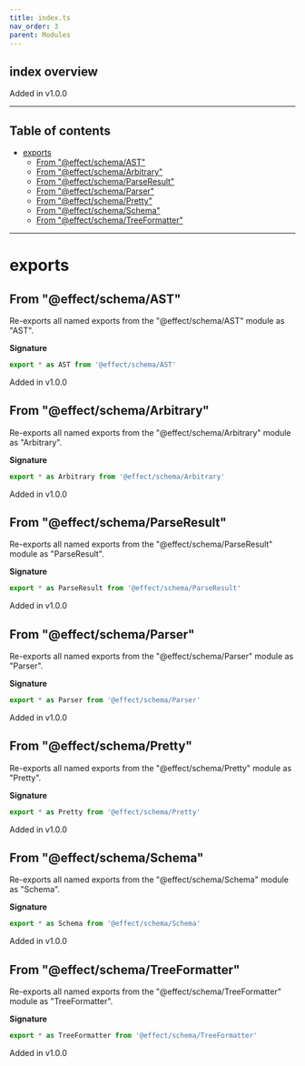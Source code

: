 ```yaml
---
title: index.ts
nav_order: 3
parent: Modules
---
```


## index overview

Added in v1.0.0

---

<h2 class="text-delta">Table of contents</h2>

- [exports](#exports)
  - [From "@effect/schema/AST"](#from-effectschemaast)
  - [From "@effect/schema/Arbitrary"](#from-effectschemaarbitrary)
  - [From "@effect/schema/ParseResult"](#from-effectschemaparseresult)
  - [From "@effect/schema/Parser"](#from-effectschemaparser)
  - [From "@effect/schema/Pretty"](#from-effectschemapretty)
  - [From "@effect/schema/Schema"](#from-effectschemaschema)
  - [From "@effect/schema/TreeFormatter"](#from-effectschematreeformatter)

---

# exports

## From "@effect/schema/AST"

Re-exports all named exports from the "@effect/schema/AST" module as "AST".

**Signature**

```ts
export * as AST from '@effect/schema/AST'
```

Added in v1.0.0

## From "@effect/schema/Arbitrary"

Re-exports all named exports from the "@effect/schema/Arbitrary" module as "Arbitrary".

**Signature**

```ts
export * as Arbitrary from '@effect/schema/Arbitrary'
```

Added in v1.0.0

## From "@effect/schema/ParseResult"

Re-exports all named exports from the "@effect/schema/ParseResult" module as "ParseResult".

**Signature**

```ts
export * as ParseResult from '@effect/schema/ParseResult'
```

Added in v1.0.0

## From "@effect/schema/Parser"

Re-exports all named exports from the "@effect/schema/Parser" module as "Parser".

**Signature**

```ts
export * as Parser from '@effect/schema/Parser'
```

Added in v1.0.0

## From "@effect/schema/Pretty"

Re-exports all named exports from the "@effect/schema/Pretty" module as "Pretty".

**Signature**

```ts
export * as Pretty from '@effect/schema/Pretty'
```

Added in v1.0.0

## From "@effect/schema/Schema"

Re-exports all named exports from the "@effect/schema/Schema" module as "Schema".

**Signature**

```ts
export * as Schema from '@effect/schema/Schema'
```

Added in v1.0.0

## From "@effect/schema/TreeFormatter"

Re-exports all named exports from the "@effect/schema/TreeFormatter" module as "TreeFormatter".

**Signature**

```ts
export * as TreeFormatter from '@effect/schema/TreeFormatter'
```

Added in v1.0.0
